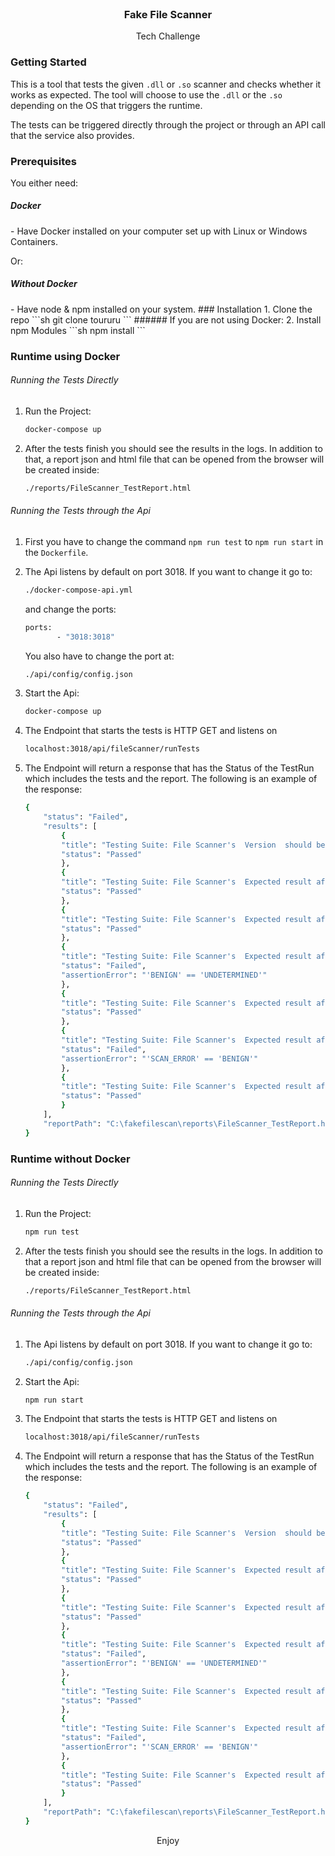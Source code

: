 <br />
<div align="center">
  </a>
  <h3 align="center">Fake File Scanner</h3>
  <p align="center">
    Tech Challenge
    <br />
    
  </p>
</div>


### Getting Started

This is a tool that tests the given `.dll` or `.so` scanner and checks whether it works as expected. The tool will choose to use the `.dll` or the `.so` depending on the OS that triggers the runtime.

The tests can be triggered directly through the project or through an API call that the service also provides.

### Prerequisites
You either need:
<h5> Docker</h5>
-   Have Docker installed on your computer set up with Linux or Windows Containers. 

Or:

<h5> Without Docker</h5>
-   Have node & npm installed on your system.
### Installation
1. Clone the repo
    ```sh
    git clone toururu
    ```
###### If you are not using Docker:
2. Install npm Modules
    ```sh
    npm install
    ```

<!-- USAGE EXAMPLES -->
### Runtime using Docker

###### Running the Tests Directly 
1. Run the Project:
    ```sh
    docker-compose up 
    ```
2. After the tests finish you should see the results in the logs. In addition to that, a report json and html file that can be opened from the browser will be created inside: 
    ```sh
    ./reports/FileScanner_TestReport.html
    ```

###### Running the Tests through the Api 
1. First you have to change the command `npm run test` to `npm run start` in the `Dockerfile`.
2. The Api listens by default on port 3018. If you want to change it go to: 
    ```sh
    ./docker-compose-api.yml
    ```
    and change the ports: 
     ```sh
    ports:
            - "3018:3018"
    ```
    You also have to change the port at:
    ```sh
    ./api/config/config.json
    ```
3. Start the Api:
    ```sh
    docker-compose up
    ```

2. The Endpoint that starts the tests is HTTP GET and listens on 
    ```sh
    localhost:3018/api/fileScanner/runTests
    ```

2. The Endpoint will return a response that has the Status of the TestRun which includes the tests and the report.
The following is an example of the response: 
    ```sh
    {
        "status": "Failed",
        "results": [
            {
            "title": "Testing Suite: File Scanner's  Version  should be the correct one ",
            "status": "Passed"
            },
            {
            "title": "Testing Suite: File Scanner's  Expected result after scanning  File #1 with Path: notavirus.exe should be 'MALWARE' ",
            "status": "Passed"
            },
            {
            "title": "Testing Suite: File Scanner's  Expected result after scanning  File #2 with Path: C:\\Users\\Administrator\\Downloads\\firefox.exe should be 'MALWARE' ",
            "status": "Passed"
            },
            {
            "title": "Testing Suite: File Scanner's  Expected result after scanning  File #3 with Path: C:\\Music\\Frankie Goes To Hollywood - Welcome To The Pleasuredome.mp3 should be 'UNDETERMINED' ",
            "status": "Failed",
            "assertionError": "'BENIGN' == 'UNDETERMINED'"
            },
            {
            "title": "Testing Suite: File Scanner's  Expected result after scanning  File #4 with Path: Mike + The Mechanics - Silent Running.mp3.exe should be 'MALWARE' ",
            "status": "Passed"
            },
            {
            "title": "Testing Suite: File Scanner's  Expected result after scanning  File #5 with Path: ChromeSetup.exe should be 'BENIGN' ",
            "status": "Failed",
            "assertionError": "'SCAN_ERROR' == 'BENIGN'"
            },
            {
            "title": "Testing Suite: File Scanner's  Expected result after scanning  File #6 with Path: /home/user/a18063885e58af9eeb47cabfeaa64b52.jpg should be 'BENIGN' ",
            "status": "Passed"
            }
        ],
        "reportPath": "C:\fakefilescan\reports\FileScanner_TestReport.html"
    }
    ```



### Runtime without Docker

###### Running the Tests Directly 
1. Run the Project:
    ```sh
    npm run test
    ```
2. After the tests finish you should see the results in the logs. In addition to that a report json and html file that can be opened from the browser will be created inside: 
    ```sh
    ./reports/FileScanner_TestReport.html
    ```

###### Running the Tests through the Api 
1. The Api listens by default on port 3018. If you want to change it go to: 
    ```sh
    ./api/config/config.json
    ```
2. Start the Api:
    ```sh
    npm run start
    ```

2. The Endpoint that starts the tests is HTTP GET and listens on 
    ```sh
    localhost:3018/api/fileScanner/runTests
    ```

2. The Endpoint will return a response that has the Status of the TestRun which includes the tests and the report.
The following is an example of the response: 
    ```sh
    {
        "status": "Failed",
        "results": [
            {
            "title": "Testing Suite: File Scanner's  Version  should be the correct one ",
            "status": "Passed"
            },
            {
            "title": "Testing Suite: File Scanner's  Expected result after scanning  File #1 with Path: notavirus.exe should be 'MALWARE' ",
            "status": "Passed"
            },
            {
            "title": "Testing Suite: File Scanner's  Expected result after scanning  File #2 with Path: C:\\Users\\Administrator\\Downloads\\firefox.exe should be 'MALWARE' ",
            "status": "Passed"
            },
            {
            "title": "Testing Suite: File Scanner's  Expected result after scanning  File #3 with Path: C:\\Music\\Frankie Goes To Hollywood - Welcome To The Pleasuredome.mp3 should be 'UNDETERMINED' ",
            "status": "Failed",
            "assertionError": "'BENIGN' == 'UNDETERMINED'"
            },
            {
            "title": "Testing Suite: File Scanner's  Expected result after scanning  File #4 with Path: Mike + The Mechanics - Silent Running.mp3.exe should be 'MALWARE' ",
            "status": "Passed"
            },
            {
            "title": "Testing Suite: File Scanner's  Expected result after scanning  File #5 with Path: ChromeSetup.exe should be 'BENIGN' ",
            "status": "Failed",
            "assertionError": "'SCAN_ERROR' == 'BENIGN'"
            },
            {
            "title": "Testing Suite: File Scanner's  Expected result after scanning  File #6 with Path: /home/user/a18063885e58af9eeb47cabfeaa64b52.jpg should be 'BENIGN' ",
            "status": "Passed"
            }
        ],
        "reportPath": "C:\fakefilescan\reports\FileScanner_TestReport.html"
    }
    ```

<div align="center">
Enjoy
</div>
<!-- ROADMAP -->
